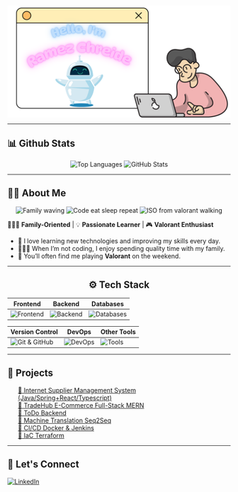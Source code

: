 <img align="center" alt="Hello, I'm Ramez. How are you today?" src="images/Github_Ramez_Chreide_Welcome.png" />

---

<h2>📊 Github Stats</h2>
<div align="center">
  <img src="https://github-readme-stats.vercel.app/api/top-langs?username=RamezCh&show_icons=true&locale=en&layout=compact&theme=radical" alt="Top Languages" height="180"/>
  <img src="https://github-readme-stats.vercel.app/api?username=RamezCh&show_icons=true&theme=radical" alt="GitHub Stats" height="180"/>
</div>

---

## 👨‍💻 About Me  

<div align="center">
  <img src="https://i.pinimg.com/originals/61/b2/d3/61b2d33f39927afa72e5f57a28cc7c83.gif" width="300" alt="Family waving"/>
  <img src="https://i.pinimg.com/originals/06/60/ef/0660efe82fa3da42ed56eef013171835.gif" width="250" alt="Code eat sleep repeat"/>
  <img src="https://valorantinfo.com/images/us/in-the-zone-spray_valorant_gif_61933.gif" width="250" alt="ISO from valorant walking"/>
</div>

👨‍👩‍👦 **Family-Oriented** | 💡 **Passionate Learner** | 🎮 **Valorant Enthusiast**  

- 🚀 I love learning new technologies and improving my skills every day.  
- 👨‍👩‍👦 When I’m not coding, I enjoy spending quality time with my family.  
- 🎯 You’ll often find me playing **Valorant** on the weekend.

---

<div align="center">

## ⚙️ Tech Stack

| Frontend | Backend | Databases |
|----------|---------|-----------|
| ![Frontend](https://skillicons.dev/icons?i=html,css,js,jquery,ts,react) | ![Backend](https://skillicons.dev/icons?i=spring,java,python,nodejs,express,php) | ![Databases](https://skillicons.dev/icons?i=mongodb,postgresql,mysql) |

| Version Control | DevOps | Other Tools |
|------------------|--------|-------------|
| ![Git & GitHub](https://skillicons.dev/icons?i=git,github) | ![DevOps](https://skillicons.dev/icons?i=jenkins,ansible,terraform,docker,kubernetes,aws) | ![Tools](https://skillicons.dev/icons?i=postman,vscode,arduino)|

</div>

---

## 🏢 Projects

<ul style="list-style: none;">
  <li><a href="https://github.com/RamezCh/Internet_Supplier_Management_System" target="_blank">🔗 Internet Supplier Management System (Java/Spring+React/Typescript)</a></li>
  <li><a href="https://github.com/RamezCh/TradeHub" target="_blank">🔗 TradeHub E-Commerce Full-Stack MERN</a></li>
  <li><a href="https://github.com/RamezCh/ToDo-Backend" target="_blank">🔗 ToDo Backend</a></li>
  <li><a href="https://github.com/RamezCh/flask_machine_translation_eng_fr" target="_blank">🔗 Machine Translation Seq2Seq</a></li>
  <li><a href="https://github.com/RamezCh/CI-CD-using-Docker-Jenkins-Pipeline" target="_blank">🔗 CI/CD Docker & Jenkins</a></li>
  <li><a href="https://github.com/RamezCh/Automating-Infrastructure-using-Terraform" target="_blank">🔗 IaC Terraform</a></li>
</ul>

---

## 🔗 Let's Connect  
[![LinkedIn](https://img.shields.io/badge/LinkedIn-Connect-blue?style=flat&logo=linkedin)](https://www.linkedin.com/in/ramez-chreide/)
